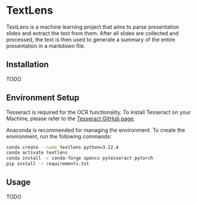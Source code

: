 # TextLens
TextLens is a machine learning project that aims to parse presentation 
slides and extract the text from them. After all slides are collected
and processed, the text is then used to generate a summary of the entire
presentation in a markdown file.

## Installation
TODO

## Environment Setup
Tesseract is required for the OCR functionality. To install Tesseract on your Machine, please
refer to the [Tesseract GitHub page](https://github.com/tesseract-ocr/tesseract).

Anaconda is recommended for managing the environment. To create the environment, run the following commands:
```bash
conda create --name textlens python=3.12.4
conda activate textlens
conda install -c conda-forge opencv pytesseract pytorch
pip install -r requirements.txt
```

## Usage
TODO